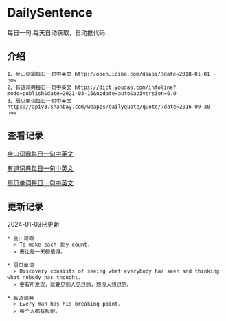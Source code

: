 # DailySentence

每日一句,每天自动获取，自动推代码

## 介绍

```
1、金山词霸每日一句中英文 http://open.iciba.com/dsapi/?date=2018-01-01 - now
2、有道词典每日一句中英文 https://dict.youdao.com/infoline?mode=publish&date=2021-03-15&update=auto&apiversion=6.0
3、扇贝单词每日一句中英文 https://apiv3.shanbay.com/weapps/dailyquote/quote/?date=2016-09-30 - now
```

## 查看记录

[金山词霸每日一句中英文](./data/iciba/)

[有道词典每日一句中英文](./data/youdao/)

[扇贝单词每日一句中英文](./data/shanbay/)

## 更新记录
2024-01-03已更新 
```
* 金山词霸
  > To make each day count.
  > 要让每一天都值得。

* 扇贝单词
  > Discovery consists of seeing what everybody has seen and thinking what nobody has thought.
  > 要有所发现，就要见别人见过的，想没人想过的。

* 有道词典
  > Every man has his breaking point.
  > 每个人都有极限。

```
